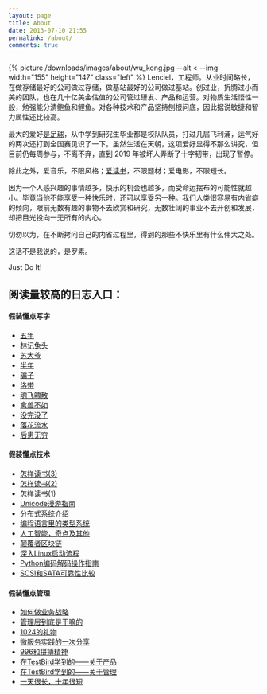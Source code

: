 ```yaml
---
layout: page
title: About
date: 2013-07-10 21:55
permalink: /about/
comments: true
---
```


{% picture /downloads/images/about/wu_kong.jpg --alt < --img width="155" height="147" class="left" %}
Lenciel，工程师。从业时间略长，在做存储最好的公司做过存储，做基站最好的公司做过基站。创过业，折腾过小而美的团队，也在几十亿美金估值的公司管过研发、产品和运营。对物质生活悟性一般，勉强能分清鲍鱼和鲤鱼。对各种技术和产品坚持刨根问底，因此据说敏捷和智力属性还比较高。

最大的爱好[是足球](/2017/05/back-to-zju-2/)，从中学到研究生毕业都是校队队员，打过几届飞利浦，运气好的两次还打到全国赛见识了一下。虽然生活在天朝，这项爱好显得不那么讲究，但目前仍每周参与，不离不弃，直到 2019 年被坏人弄断了十字韧带，出现了暂停。

除此之外，爱音乐，不限风格；[爱读书](/docs/reading-list/)，不限题材；爱电影，不限短长。

因为一个人感兴趣的事情越多，快乐的机会也越多，而受命运摆布的可能性就越小。毕竟当他不能享受一种快乐时，还可以享受另一种。我们人类很容易有内省癖的倾向，眼前无数有趣的事物不去欣赏和研究，无数壮阔的事业不去开创和发展，却把目光投向一无所有的内心。

切勿以为，在不断拷问自己的内省过程里，得到的那些不快乐里有什么伟大之处。

这话不是我说的，是罗素。

Just Do It!

## 阅读量较高的日志入口：

#### **假装懂点写字**

*   <a href="https://lenciel.com/2020/03/five-years/" target="_blank">五年</a>
*   <a href="https://lenciel.com/2019/11/hello-hello/" target="_blank">林记兔头</a>
*   <a href="https://lenciel.com/2017/03/tale-of-an-old-man/" target="_blank">苏大爷</a>
*   [半年][3]
*   [骗子][4]
*   [洛带][5]
*   [魂飞魄散][6]
*   [禽兽不如][7]
*   <a href="https://lenciel.com/2009/08/the-rain-stopped/" target="_blank">没完没了</a>
*   <a href="https://lenciel.com/2008/05/forget-everything/" target="_blank">落花流水</a>
*   <a href="https://lenciel.com/2008/07/write-no-letter/" target="_blank">后患无穷</a>

#### **假装懂点技术**

*   <a title="怎样读书(3)" href="https://lenciel.com/2020/02/how-to-read-the-books-part-3/" target="_blank">怎样读书(3)</a>
*   <a title="怎样读书(2)" href="https://lenciel.com/2020/02/how-to-read-the-books-part-2/" target="_blank">怎样读书(2)</a>
*   <a title="怎样读书(1)" href="https://lenciel.com/2020/02/how-to-read-the-books-part-1/" target="_blank">怎样读书(1)</a>
*   <a title="Unicode漫游指南" href="https://lenciel.com/docs/unicode-complete/" target="_blank">Unicode漫游指南</a>
*   <a title="分布式系统介绍" href="https://lenciel.com/2018/04/distributed-system-introduction/" target="_blank">分布式系统介绍</a>
*   <a href="https://lenciel.com/2016/09/types-in-programming-languages/" target="_blank">编程语言里的类型系统</a>
*   <a href="https://lenciel.com/2016/03/alphago-and-ai/" target="_blank">人工智能，奇点及其他</a>
*   <a href="https://lenciel.com/2018/01/blockchain-myth/" target="_blank">颠覆者区块链</a>
*   [深入Linux启动流程][8]
*   <a href="https://lenciel.com/docs/unicode-in-python/" target="_blank">Python编码解码操作指南</a>
*   <a href="https://lenciel.com/docs/scsi-sata-reliability" target="_blank">SCSI和SATA可靠性比较</a>

#### **假装懂点管理**

*   <a href="https://lenciel.com/2020/03/how-to-write-business-strategy/" target="_blank">如何做业务战略</a>
*   <a href="https://lenciel.com/2020/03/what-do-you-do-as-an-executive/" target="_blank">管理层到底是干嘛的</a>
*   <a href="https://lenciel.com/2019/10/how-to-treat-your-30-years-career-as-a-product/" target="_blank">1024的礼物</a>
*   <a href="https://lenciel.com/2016/05/but-does-it-float/" target="_blank">微服务实践的一次分享</a>
*   <a href="https://lenciel.com/2019/04/a-talk-about-996/">996和拼搏精神</a>
*   <a href="https://lenciel.com/2016/10/product-things-i-learned-at-testbird/" target="_blank">在TestBird学到的——关于产品</a>
*   <a href="https://lenciel.com/2016/10/management-things-i-learned-at-testbird/" target="_blank">在TestBird学到的——关于管理</a>
*   <a href="https://lenciel.com/2016/05/but-does-it-float/" target="_blank">一天很长，十年很短</a>

 [1]: http://www.flickr.com/photos/lenciel/6465436339/
 [2]: http://weibo.com/lenciel
 [3]: https://lenciel.com/2010/03/half-a-year/
 [4]: https://lenciel.com/2008/10/the-cheator/
 [5]: https://lenciel.com/2010/05/luo-dai-tour/
 [6]: https://lenciel.com/2008/10/memo-of-the-old-man/
 [7]: https://lenciel.com/2008/06/weng-an/
 [8]: https://lenciel.com/docs/dive-into-linux-boot/
